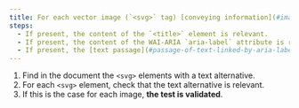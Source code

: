 ```yaml
---
title: For each vector image (`<svg>` tag) [conveying information](#image-conveying-information), having a [text alternative](#text-alternative-image), is this alternative relevant (excluding special cases)?
steps:
  - If present, the content of the `<title>` element is relevant.
  - If present, the content of the WAI-ARIA `aria-label` attribute is relevant.
  - If present, the [text passage](#passage-of-text-linked-by-aria-labelledby-or-aria-describedby) associated via the WAI-ARIA attribute `aria-labelledby` is relevant.
---
```


1. Find in the document the `<svg>` elements with a text alternative.
2. For each `<svg>` element, check that the text alternative is relevant.
3. If this is the case for each image, **the test is validated**.

